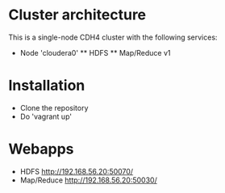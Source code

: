 # Cluster architecture

This is a single-node CDH4 cluster with the following services:

* Node 'cloudera0'
** HDFS
** Map/Reduce v1

# Installation

* Clone the repository
* Do 'vagrant up'

# Webapps

* HDFS http://192.168.56.20:50070/ 
* Map/Reduce http://192.168.56.20:50030/

